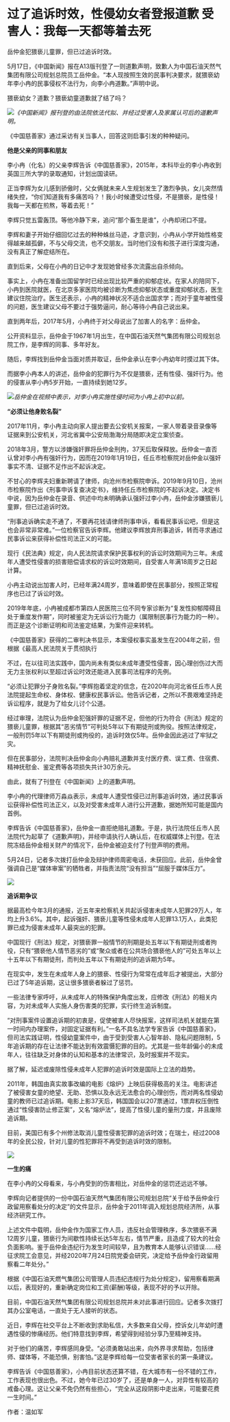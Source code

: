 # 过了追诉时效，性侵幼女者登报道歉 受害人：我每一天都等着去死

岳仲金犯猥亵儿童罪，但已过追诉时效。

5月17日，《中国新闻》报在A13版刊登了一则道歉声明，致歉人为中国石油天然气集团有限公司规划总院员工岳仲金。“本人现按照生效的民事判决要求，就猥亵幼年李小冉的民事侵权不法行为，向李小冉道歉。”声明中说。

猥亵幼女？道歉？猥亵幼童道歉就了结了吗？

![](https://inews.gtimg.com/om_bt/OaNcvh9sexfm76gW-l9sWI1JiAE94zMSQnCAANtigq3WgAA/1000)_《中国新闻》报刊登的由法院依法代拟、并经过受害人及家属认可后的道歉声明。_

《中国慈善家》通过采访有关当事人，回答这则启事引发的种种疑问。

**他是父亲的同事和朋友**

李小冉（化名）的父亲李辉告诉《中国慈善家》，2015年，本科毕业的李小冉收到英国三所大学的录取通知，计划出国读研。

正当李辉为女儿感到骄傲时，父女俩就未来人生规划发生了激烈争执，女儿突然情绪失控，“你们知道我有多痛苦吗？！我小时候遭受过性侵，不是猥亵，是性侵！我每一天都在煎熬，等着去死！”

李辉只觉五雷轰顶。等他冷静下来，追问“那个畜生是谁”，小冉却闭口不提。

李辉和妻子开始仔细回忆过去的种种蛛丝马迹，才意识到，小冉从小学开始性格变得越来越孤僻，不与父母交流，也不交朋友。当时他们没有和孩子进行深度沟通，没有真正了解症结所在。

直到后来，父母在小冉的日记中才发现她曾经多次流露出自杀倾向。

事实上，小冉在准备出国留学时已经出现比较严重的抑郁症状。在家人的陪同下，小冉到医院就医，在北京多家医院均被诊断为焦虑抑郁状态或重度抑郁状态，医生建议住院治疗。医生还表示，小冉的精神状况不适合出国求学；而对于童年被性侵的问题，医生建议父母不要过于强势逼问，耐心等待小冉自己说出来。

直到两年后，2017年5月，小冉终于对父母说出了加害人的名字：岳仲金。

公开资料显示，岳仲金于1967年1月出生，在中国石油天然气集团有限公司规划总院工作，是李辉的同事、多年好友。

随后，李辉找到岳仲金当面对质并取证，岳仲金承认在李小冉幼年时摸过其下体。

而据李小冉本人的讲述，岳仲金的犯罪行为不仅是猥亵，还有性侵、强奸行为。他的侵害从李小冉5岁开始，一直持续到她12岁。

![](https://inews.gtimg.com/om_bt/Oqg4AgsQEY1nrK4L77u-PmGf7NqNaXj01E_-z4dBffipoAA/1000)_岳仲金在视频中表示，对李小冉实施性侵时间为小冉上初中以前。_

**“必须让他身败名裂”**

2017年11月，李小冉主动向家人提出要去公安机关报案，一家人带着录音录像等证据来到公安机关，河北省冀中公安局渤海分局随即决定立案侦查。

2018年3月，警方以涉嫌强奸罪将岳仲金刑拘，37天后取保释放。岳仲金一直否认曾对李小冉有强奸行为，因而在2019年1月19日，任丘市检察院对岳仲金以强奸事实不清、证据不足作出不起诉决定。

不甘心的李辉夫妇重新聘请了律师，向沧州市检察院申诉。2019年9月10日，沧州市检察院作出《刑事申诉复查决定书》，维持任丘市检察院的不起诉决定。决定书中说，因为岳仲金在录音、供述中均未明确承认强奸过李小冉，岳仲金涉嫌猥亵儿童罪，但已过追诉时效。

“刑事追诉确实走不通了，不要再花钱请律师刑事申诉，看看民事诉讼吧，但是这也会非常非常难。”一位检察官告诉李辉。他建议李辉放弃刑事追诉，转而寻求通过民事诉讼来获得补偿性司法正义的可能。

现行《民法典》规定，向人民法院请求保护民事权利的诉讼时效期间为三年。未成年人遭受性侵害的损害赔偿请求权的诉讼时效期间，自受害人年满18周岁之日起计算。

小冉主动说出加害人时，已经年满24周岁，意味着即使在民事部分，按照正常程序也已过了诉讼时效。

2019年年底，小冉被成都市第四人民医院三位不同专家诊断为“复发性抑郁障碍且处于重度发作期”，同时被鉴定为无诉讼行为能力（属限制民事行为能力的一种）。而正是这个诊断证明和司法鉴定结果，为案件迎来转机。

《中国慈善家》获得的二审判决书显示，本案侵权事实虽发生在2004年之前，但根据《最高人民法院关于贯彻执行

不过，在以往司法实践中，国内尚未有类似未成年遭受性侵害，因心理创伤过大而无力主张权利以至超过诉讼时效还能进入民事司法程序的先例。

“必须让犯罪分子身败名裂。”李辉抱着坚定的信念，在2020年向河北省任丘市人民法院提起生命权、身体权、健康权民事诉讼。他告诉记者，之所以不畏艰难坚持走诉讼程序，就是为了给女儿讨个公道。

经过审理，法院认为岳仲金犯强奸罪的证据不足，但他的行为符合《刑法》规定的猥亵儿童罪，根据其“恶劣情节”可判处5年以下有期徒刑或拘役。按照法律规定，一般刑罚5年以下有期徒刑或拘役的，追诉时效仅5年。岳仲金因此逃过了牢狱之灾。

但在民事部分，法院判决岳仲金向小冉赔礼道歉并支付医疗费、误工费、住宿费、精神抚慰金、鉴定费等各项损失共计30万余元。

由此，就有了刊登在《中国新闻》上的道歉声明。

李小冉的代理律师万淼焱表示，未成年人遭受性侵已过刑事追诉时效，通过民事诉讼获得补偿性司法正义，以及对受害未成年人进行公开道歉，据她所知可能是国内首例。

李辉告诉《中国慈善家》，岳仲金一直拒绝赔礼道歉。于是，执行法院任丘市人民法院代为起草了《道歉声明》，并经申请执行人确认后，在权威媒体上刊登。在法院冻结岳仲金相关财产的情况下，岳仲金被迫支付了刊登声明的费用。

5月24日，记者多次拨打岳仲金及辩护律师周密电话，未获回应。此前，岳仲金曾强调自己是“媒体审案”的牺牲者，并指责法院“没有担当”“屈服于媒体压力”。

![](https://inews.gtimg.com/om_bt/O8PeMH2INEW4hcGT93GIHw00p1tfPvAYF2fgIW4VMFcCcAA/1000)

**追诉期争议**

据最高检今年3月的通报，近五年来检察机关共起诉侵害未成年人犯罪29万人，年均上升3.6%。其中，起诉强奸、猥亵儿童等性侵未成年人犯罪13.1万人，此类犯罪已成为侵害未成年人最突出的犯罪。

中国现行《刑法》规定，对猥亵罪一般情节的刑期是处五年以下有期徒刑或者拘役，只有“猥亵他人情节恶劣的”或“聚众或者在公共场合猥亵他人的”可处五年以上十五年以下有期徒刑，而判处五年以下有期徒刑的追诉期为5年。

在现实中，发生在未成年人身上的猥亵、性侵行为常常在成年后才被提出，大部分已过了5年追诉期，这让很多猥亵者躲过了惩罚。

一些法律专家呼吁，从未成年人的特殊保护角度出发，应修改《刑法》的相关内容，为对未成年人实施人身伤害类的犯罪，实行终生追诉制度。

“对刑事案件设置追诉期的初衷是，促使被害人尽快报案，这样司法机关就能在第一时间内办理案件，对固定证据有利。”一名不具名法学专家告诉《中国慈善家》，但司法实践证明，性侵幼童案件中，由于受到受害人心智年龄、隐私问题限制，5年追诉期的存在让法律不能达到有效震慑犯罪的目的。尤其是一些年龄偏小的未成年人，往往缺乏对身体的认知和基本的法律常识，及时报案并不现实。

据了解，延迟或废除性侵未成年人犯罪的追诉时效是国际上立法的趋势。

2011年，韩国由真实故事改编的电影《熔炉》上映后获得极高的关注。电影讲述了被侵害女童的绝望、无助、恐惧以及永远无法愈合的心理创伤，而对两名性侵幼童的教师已过追诉期。电影上影37天后，韩国国会以207票通过，1票弃权压倒性通过“性侵害防止修正案”，又名“熔炉法”，提高了性侵儿童的量刑力度，并且废除追诉期。

目前，美国已有多个州修法取消儿童性侵害犯罪的追诉时效；在瑞士，经过2008年的全民公投，针对儿童的性犯罪将不再受到追诉时效的限制。

![](https://inews.gtimg.com/om_bt/OWRbDeXlMWCV0AJFzta4Lw7o3dc7wSDNCtVswUMR1jKLgAA/1000)

**一生的痛**

在李小冉的父母看来，与小冉受到的伤害相比，对岳仲金的惩罚还远远不够。

李辉向记者提供的一份中国石油天然气集团有限公司规划总院“关于给予岳仲金行政留用察看处分的决定”的文件显示，岳仲金于2011年调入规划总院经济所，从事经济研究工作。

上述文件中载明，岳仲金作为国家工作人员，违反社会管理秩序，多次猥亵不满12周岁儿童，猥亵行为间歇性持续长达5年左右，情节严重，且造成了较大的社会负面影响。鉴于岳仲金违纪行为发生时间较早，且为教育本人能够认识错误……经征求院工会意见，并经2020年7月24日院党委会研究，决定给予岳仲金行政留用察看二年处分。”

根据《中国石油天燃气集团公司管理人员违纪违规行为处分规定》，留用察看期满以后，表现好的，重新确定岗位和工资(薪酬)等级，表现不好的予以开除。

目前，中国石油天然气集团有限公司规划总院并未对此事进行回应。记者多次拨打其办公室电话，一直处于无人接听的状态。

近日，李辉在社交平台上不断收到求助私信，大多数来自父母，控诉女儿年幼时遭遇性侵的惨痛经历。他们特意找到李辉，希望得到经验分享乃至精神支持。

对于他们的痛苦，李辉感同身受。“必须勇敢站出来，向外界寻求帮助，包括律师、媒体等，不能恐惧，别害怕。”这是李辉给每一位受害者家长的第一条建议。

李辉告诉《中国慈善家》，小冉目前状态还算不错，在大城市有一份不错的工作，工作表现也很出色。不过，她今年已过30岁了，还是单身一人，对异性有较高的戒备心理。这让父亲不免仍然有些担心，“完全从这段阴影中走出来，可能要花费一生时间。”

作者：温如军

